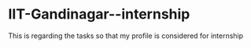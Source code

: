 # IIT-Gandinagar--internship
This is regarding the tasks so that my profile is considered for internship
